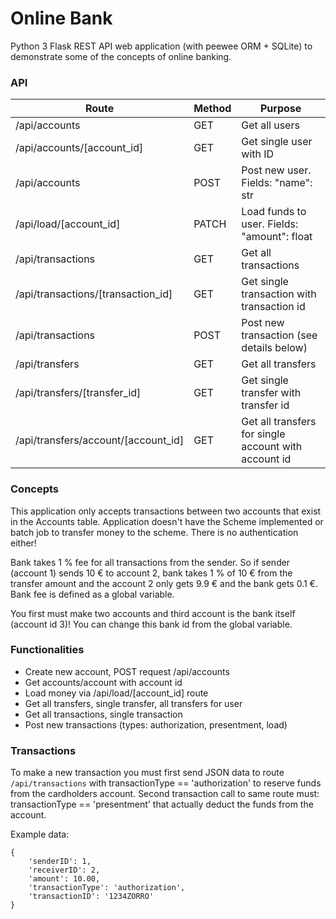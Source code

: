 # Online Bank

Python 3 Flask REST API web application (with peewee ORM + SQLite) to demonstrate some of the concepts of online banking.

### API

| Route                               | Method | Purpose                                                    |
| ----------------------------------- |------  | ---------------------------------------------------------- |
| /api/accounts                       | GET    | Get all users                                              |
| /api/accounts/[account_id]          | GET    | Get single user with ID                                    |
| /api/accounts                       | POST   | Post new user. Fields: "name": str                         |
| /api/load/[account_id]              | PATCH  | Load funds to user. Fields: "amount": float                |
| /api/transactions                   | GET    | Get all transactions                                       |
| /api/transactions/[transaction_id]  | GET    | Get single transaction with transaction id                 |
| /api/transactions                   | POST   | Post new transaction (see details below)                   |
| /api/transfers                      | GET    | Get all transfers                                          |
| /api/transfers/[transfer_id]        | GET    | Get single transfer with transfer id                       |
| /api/transfers/account/[account_id] | GET    | Get all transfers for single account with account id       |

### Concepts
This application only accepts transactions between two accounts that exist in the Accounts table. Application doesn't have the Scheme implemented or batch job to transfer money to the scheme. There is no authentication either!

Bank takes 1 % fee for all transactions from the sender. So if sender (account 1) sends 10 € to account 2, bank takes 1 % of 10 € from the transfer amount and the account 2 only gets 9.9 € and the bank gets 0.1 €. Bank fee is defined as a global variable.

You first must make two accounts and third account is the bank itself (account id 3)! You can change this bank id from the global variable.

### Functionalities

* Create new account, POST request /api/accounts
* Get accounts/account with account id
* Load money via /api/load/[account_id] route
* Get all transfers, single transfer, all transfers for user
* Get all transactions, single transaction
* Post new transactions (types: authorization, presentment, load)

### Transactions
To make a new transaction you must first send JSON data to route ```/api/transactions``` with transactionType == 'authorization' to reserve funds from the cardholders account. Second transaction call to same route must: transactionType == 'presentment' that actually deduct the funds from the account.

Example data:
```
{
	'senderID': 1,
	'receiverID': 2,
	'amount': 10.00,
	'transactionType': 'authorization',
	'transactionID': '1234ZORRO'
}
```
